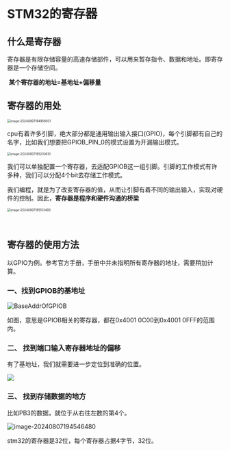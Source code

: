 # STM32的寄存器

## 什么是寄存器

​	寄存器是有限存储容量的高速存储部件，可以用来暂存指令、数据和地址。即寄存器是一个存储空间。

​	**某个寄存器的地址=基地址+偏移量**

## 寄存器的用处

<img src="https://picgo-1301260628.cos.ap-guangzhou.myqcloud.com/image-20240807194958931.png" alt="image-20240807194958931" style="zoom:50%;" />

​	cpu有着许多引脚，绝大部分都是通用输出输入接口(GPIO)，每个引脚都有自己的名字，比如我们想要把GPIOB_PIN_0的模式设置为开漏输出模式。

<img src="https://picgo-1301260628.cos.ap-guangzhou.myqcloud.com/image-20240807195203610.png" alt="image-20240807195203610" style="zoom:50%;" />

​	我们可以单独配置一个寄存器，去适配GPIOB这一组引脚。引脚的工作模式有许多种，我们可以分配4个bit去存储工作模式。

​	我们编程，就是为了改变寄存器的值，从而让引脚有着不同的输出输入，实现对硬件的控制。因此，**寄存器是程序和硬件沟通的桥梁**

<img src="https://picgo-1301260628.cos.ap-guangzhou.myqcloud.com/image-20240807195513493.png" alt="image-20240807195513493" style="zoom:50%;" />

​	

## 寄存器的使用方法

​	以GPIO为例。参考官方手册，手册中并未指明所有寄存器的地址，需要稍加计算。



### 一、找到GPIOB的基地址

![BaseAddrOfGPIOB](https://picgo-1301260628.cos.ap-guangzhou.myqcloud.com/image-20240807194136129.png)

如图，意思是GPIOB相关的寄存器，都在0x4001 0C00到0x4001 0FFF的范围内。

### 二、 找到端口输入寄存器地址的偏移

有了基地址，我们就需要进一步定位到准确的位置。

![](https://picgo-1301260628.cos.ap-guangzhou.myqcloud.com/image-20240807194354051.png)

### 三、 找到存储数据的地方

比如PB3的数据，就位于从右往左数的第4个。

![image-20240807194546480](https://picgo-1301260628.cos.ap-guangzhou.myqcloud.com/image-20240807194546480.png)

stm32的寄存器是32位，每个寄存器占据4字节，32位。